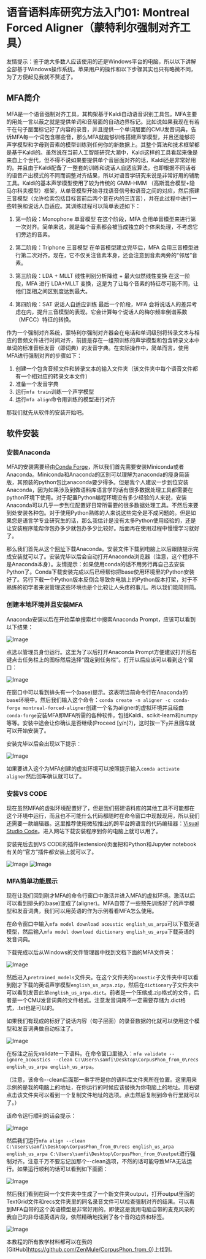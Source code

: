 # 语音语料库研究方法入门01: Montreal Forced Aligner（蒙特利尔强制对齐工具）

友情提示：鉴于绝大多数人应该使用的还是Windows平台的电脑，所以以下讲解全部基于Windows操作系统。苹果用户的操作和以下步骤其实也只有略微不同，为了方便起见我就不赘述了。

## MFA简介

MFA是一个语音强制对齐工具，其构架基于Kaldi自动语音识别工具包。MFA主要的用处一言以蔽之就是提供单词和音层面的自动边界标记。比如说如果我现在有若干在句子层面标记好了内容的录音，并且提供一个单词层面的CMU发音词典，告诉MFA每一个词包含哪些音，那么MFA就能够训练搭建声学模型，并且还能够将声学模型和字母到音素的模型训练到任何你的新数据上。其整个算法和技术框架都是基于Kaldi的。虽然说在当前人工智能研究大潮中，Kaldi这样的工具看起来像是来自上个世代，但不得不说如果要提供单个音层面对齐的话，Kaldi还是非常好用的。并且由于Kaldi配备了一整套的训练和说话人自适应算法，也即根据不同话者的语音产出模式的不同而调整对齐结果，所以对语音学研究来说是非常好用的辅助工具。Kaldi的基本声学模型使用了较为传统的 GMM-HMM （高斯混合模型+隐马尔科夫模型）框架，从单音模型开始寻找语音信号和语音之间的对应，然后搭建三音模型（允许检索包括目标音前后两个音在内的三连音），并在此过程中进行一些转换和说话人自适应。其训练过程可以简单表述如下：

1. 第一阶段：Monophone 单音模型
在这个阶段，MFA 会用单音模型来进行第一次对齐。简单来说，就是每个音素都会被当成独立的个体来处理，不考虑它们旁边的音素。

2. 第二阶段：Triphone 三音模型
在单音模型建立完毕后，MFA 会用三音模型进行第二次对齐。现在，它不仅关注音素本身，还会注意到音素两旁的“邻居”音素。

3. 第三阶段：LDA + MLLT 线性判别分析降维 + 最大似然线性变换
在这一阶段，MFA 进行 LDA+MLLT 变换，这是为了让每个音素的特征尽可能不同，让他们互相之间区别度达到最大。

4. 第四阶段：SAT 说话人自适应训练
最后一个阶段，MFA 会将说话人的差异考虑在内，提升三音模型的表现。它会计算每个说话人的梅尔频率倒谱系数（MFCC）特征的转换。

作为一个强制对齐系统，蒙特利尔强制对齐器会在电话和单词级别将转录文本与相应的音频文件进行时间对齐，前提是存在一组预训练的声学模型和包含转录文本中单词的标准音标发音（即词典）的发音字典。在实际操作中，简单而言，使用MFA进行强制对齐的步骤如下：

1. 创建一个包含音频文件和转录文本的输入文件夹（该文件夹中每个语音文件都有一个相对应的转录文本文件）
2. 准备一个发音字典
3. 运行`mfa train`训练一个声学模型
4. 运行`mfa align`命令用训练的模型进行对齐

那我们就先从软件的安装开始吧。

## 软件安装

### 安装Anaconda

MFA的安装需要经由[Conda Forge](https://conda-forge.org/)，所以我们首先需要安装Miniconda或者Anaconda。Miniconda和Anaconda的区别可以理解为anaconda的瘦身简装版，其预装的python包比anaconda要少得多。但是我个人建议一步到位安装Anaconda，因为如果涉及到做语料库语言学的话有很多数据处理工具都需要在python环境下使用。对于配置Python编程环境没有多少经验的人来说，安装Anaconda可以几乎一步到位配置好日常所需要的很多数据处理工具。不然后来要到处安装各种包。对于使用Python熟练的人来说这些完全是不成问题的。但是如果您是语言学专业研究生的话，那么我估计是没有太多Python使用经验的，还是让安装程序能帮你包办多少就包办多少比较好。后面再在使用过程中慢慢学习就好了。

那么我们首先从这个[网址](https://www.anaconda.com/download/)下载Anaconda。安装文件下载到电脑上以后跟随提示完成安装就可以了。安装完毕以后会自动打开Anaconda浏览器（注意，这个程序不是Anaconda本身）。友情提示：如果使用conda的话不用另行再自己去安装Python了。Conda下载安装完成以后已经帮你把base使用环境里的Python安装好了。另行下载一个Python版本反倒会导致你电脑上的Python版本打架，对于不熟练的初学者来说管理这些环境也是个比较让人头疼的事儿。所以我们能简则简。

### 创建本地环境并且安装MFA

Anaconda安装以后在开始菜单搜索栏中搜索Anaconda Prompt，应该可以看到以下结果：

![Image](anac.png)

点选以管理员身份运行。这里为了以后打开Anaconda Prompt方便建议打开后右键点击任务栏上的图标然后选择“固定到任务栏”。打开以后应该可以看到这个窗口：

![Image](prompt.png)

在窗口中可以看到排头有一个(base)提示。这表明当前命令行在Anaconda的base环境中。然后我们输入这个命令：`conda create -n aligner -c conda-forge montreal-forced-aligner`创建一个名为aligner的虚拟环境并且经由`conda-forge`安装MFA即MFA所需的各种软件，包括Kaldi、scikit-learn和numpy等等。安装中途会让你确认是否继续(Proceed \[y/n\]?)，这时按一下`y`并且回车就可以开始安装了。

安装完毕以后会出现以下提示：

![Image](mfa_installed.png)

如果要进入这个为MFA创建的虚拟环境可以按照提示输入`conda activate aligner`然后回车确认就可以了。

### 安装VS CODE

现在虽然MFA的虚拟环境配置好了，但是我们搭建语料库的其他工具不可能都在这个环境中运行，而且也不可能什么代码都随时在命令窗口中现敲现用，所以我们还需要一款编辑器。这里推荐使用微软推出的跨平台跨语言的代码编辑器：[Visual Studio Code](https://code.visualstudio.com/)。进入网站下载安装程序到你的电脑上就可以用了。

安装完后去到VS CODE的插件(extension)页面把和Python和Jupyter notebook有关的“官方”插件都安装上就可以了。

![Image](python.png)
![Image](jupyter.png)

### MFA简单功能展示

现在让我们回到刚才MFA的命令行窗口中激活并进入MFA的虚拟环境。激活以后可以看到排头的(base)变成了(aligner)。MFA自带了一些预先训练好了的声学模型和发音词典，我们可以用英语的作为示例看看MFA怎么使用。

在命令窗口中输入`mfa model download acoustic english_us_arpa`可以下载英语模型，然后输入`mfa model download dictionary english_us_arpa`下载英语的发音词典。

下载完成以后从Windows的文件管理器中找到文档下面的MFA文件夹：

![Image](mfa_dir.png)

然后进入`pretrained_models`文件夹。在这个文件夹的`acoustic`子文件夹中可以看到刚才下载的英语声学模型`english_us_arpa.zip`，然后在`dictionary`子文件夹中可以看到发音此单`english_us_arpa.dict`。前者是一个压缩成.zip格式的文件，后者是一个CMU发音词典的文件格式。注意发音词典不一定需要存储为.dict格式，.txt也是可以的。

如果我们有现成的标好了说话内容（句子层面）的录音数据的化就可以使用这个模型和发音词典做自动标注了。

![Image](recs_ex.png)

在标注之前先validate一下语料。在命令窗口里输入：`mfa validate --ignore_acoustics --clean C:\Users\samfi\Desktop\CorpusPhon_from_0\recs english_us_arpa english_us_arpa`。

（注意，该命令--clean后面那一串字符是你的语料库文件夹所在位置。这里用来示例的是我的电脑上的地址，在你运行的时候应该替换为你电脑上的地址。用右键点击该文件夹可以看到一个复制文件地址的选项。点击然后复制到命令行里就可以了。）

该命令运行顺利的话会提示：

![Image](validate.png)

然后我们运行`mfa align --clean C:\Users\samfi\Desktop\CorpusPhon_from_0\recs english_us_arpa english_us_arpa C:\Users\samfi\Desktop\CorpusPhon_from_0\output`进行强制对齐。注意千万不要忘记加那个--clean选项，不然的话可能导致MFA无法运行。如果运行顺利的话可以看到如下画面：

![Image](aligning.png)

然后我们看到在同一个文件夹中生成了一个新文件夹output，打开output里面的TextGrid文件和recs文件夹里的同名录音文件可以检查强制对齐的结果。可以看到MFA自带的这个英语模型是非常好用的。即使这是我用电脑自带的麦克风录的我自己的非母语英语片段，依然精确地找到了各个音的边界和标签。

![Image](alignment.png)

本教程的所有教学材料都可以在我的[GitHub]https://github.com/ZenMule/CorpusPhon_from_0)上找到。